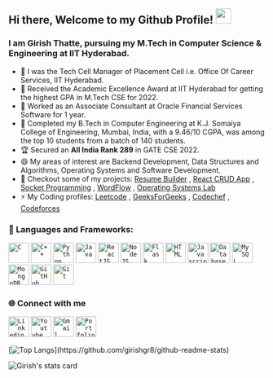 ## Hi there, Welcome to my Github Profile! <img src="https://raw.githubusercontent.com/MartinHeinz/MartinHeinz/master/wave.gif" width="30px">


### I am Girish Thatte, pursuing my M.Tech in Computer Science & Engineering at IIT Hyderabad.

- 🔭 I was the Tech Cell Manager of Placement Cell i.e. Office Of Career Services, IIT Hyderabad.
- 🥇 Received the Academic Excellence Award at IIT Hyderabad for getting the highest GPA in M.Tech CSE for 2022.
- 🔭 Worked as an Associate Consultant at Oracle Financial Services Software for 1 year.
- 🥉 Completed my B.Tech in Computer Engineering at K.J. Somaiya College of Engineering, Mumbai, India, with a 9.46/10 CGPA, was among the top 10 students from a batch of 140 students.
- 🏆 Secured an **All India Rank 289** in GATE CSE 2022.
- 😄 My areas of interest are  Backend Development, Data Structures and Algorithms, Operating Systems and Software Development.
- 🔭 Checkout some of my projects: [Resume Builder](https://resume-builder-7xhm.onrender.com/) , [React CRUD App](https://ocs-team-crud-app-backend.onrender.com/) , [Socket Programming](https://github.com/girishgr8/CS5060-Advanced-Computer-Networks) , [WordFlow](https://github.com/girishgr8/WordFlow) ,  [Operating Systems Lab](https://github.com/girishgr8/Operating-System-Lab)
- ⚡  My Coding profiles: [Leetcode](https://leetcode.com/girish13/) , [GeeksForGeeks](https://auth.geeksforgeeks.org/user/girish_thatte/) , [Codechef](https://www.codechef.com/users/procoder_13) , [Codeforces](https://codeforces.com/profile/procoder_13)
 
### 🔧 Languages and Frameworks:
<code><img width="40px" src="https://img.icons8.com/color/3x/c-programming.png" title="C"/></code>
<code><img width="40px" src="https://img.icons8.com/color/4x/c-plus-plus-logo.png" title="C++"/></code>
<code><img width="40px" src="https://img.icons8.com/color/4x/000000/python.png" title="Python"/></code>
<code><img width="40px" src="https://img.icons8.com/?id=13679&format=png" title ="Java"/></code>
<code><img width="40px" src="https://img.icons8.com/plasticine/100/000000/react.png" title="ReactJS"/></code>
<code><img width="40px" src="https://img.icons8.com/color/8x/000000/nodejs.png" title="NodeJS"/></code>
<code><img width="40px" src="https://img.icons8.com/?id=ewGOClUtmFX4&format=png" title="Flask"/></code>
<code><img width="40px" src="https://img.icons8.com/color/48/000000/html-5.png" title="HTML"/></code>
<code><img width="40px" src="https://img.icons8.com/color/48/000000/javascript.png" title="Javascript"/></code>
<code><img width="40px" src="https://img.icons8.com/dusk/64/000000/database-restore.png" title="Database"/></code>
<code><img width="40px" src="https://img.icons8.com/ios/4x/00758f/mysql-logo.png" title="MySQL"/></code>
<code><img width="40px" src="https://img.icons8.com/color/8x/000000/mongodb.png" title="MongoDB"/></code>
<code><img width="40px" src="https://img.icons8.com/fluent/8x/github.png" title="GitHub"/></code>
<code><img width="40px" src="https://img.icons8.com/color/2x/git.png" title="Git"/></code>


### 🌐 Connect with me 

<code><a href="https://www.linkedin.com/in/girish-thatte/"><img width="40px" src="https://img.icons8.com/color/8x/000000/linkedin.png" title="Linkedin"/></a></code>
<code><a href="https://www.youtube.com/@girishthatte"><img width="40px" src="https://img.icons8.com/color/8x/000000/youtube" title="Youtube"/></a></code>
<code><a href="mailto:girishthatte35@gmail.com"><img width="40px" src="https://img.icons8.com/fluent/48/000000/gmail.png" title="Gmail"/></a></code>
<code><a href="https://girishgr8.github.io/"><img width="40px" src="https://img.icons8.com/fluent/48/000000/chrome.png" title="Portfolio"/></a></code>

[![Top Langs](https://github-readme-stats.vercel.app/api/top-langs/?username=girishgr8&theme=blue-green&layout=compact&count_private=true&show_icons=true&include_all_commits=true")](https://github.com/girishgr8/github-readme-stats)

<img src = "https://github-readme-stats.vercel.app/api?username=girishgr8&theme=blue-green&count_private=true&show_icons=true&include_all_commits=true" alt="Girish's stats card">
